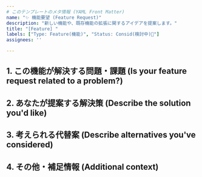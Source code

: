 ```yaml
---
# このテンプレートのメタ情報 (YAML Front Matter)
name: "✨ 機能要望 (Feature Request)"
description: "新しい機能や、既存機能の拡張に関するアイデアを提案します。"
title: "[Feature] "
labels: ["Type: Feature(機能)", "Status: Consid(検討中)🤔"]
assignees: ''

---
```


<!--
素晴らしいアイデアのご提案、ありがとうございます！
以下のセクションを参考に、あなたのアイデアについて教えてください。
-->

## 1. この機能が解決する問題・課題 (Is your feature request related to a problem?)
<!--
「〜ができなくて困っている」「〜という作業が非常に面倒だ」のように、あなたが感じている問題や、この機能が必要な背景を具体的に説明してください。
-->


## 2. あなたが提案する解決策 (Describe the solution you'd like)
<!--
その問題を解決するために、どのような機能や振る舞いを期待するかを具体的に説明してください。
可能であれば、UIのスケッチや、理想的なAPIの利用イメージなどを追記すると、より伝わりやすくなります。
-->


## 3. 考えられる代替案 (Describe alternatives you've considered)
<!--
もし、他の解決策や、すでにある機能で代用する方法を検討した場合は、それについても記述してください。
なぜ、それらの代替案では不十分だと考えたのかも教えていただけると助かります。
-->


## 4. その他・補足情報 (Additional context)
<!--
その他、この機能要望に関する補足情報があれば、自由に記述してください。
参考にした他のツールの挙動や、関連するWebサイトへのリンクなど、どんな情報でも歓迎します。
-->
